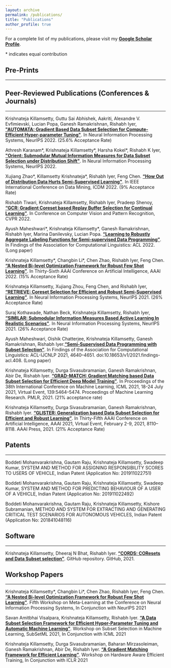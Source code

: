 ```yaml
---
layout: archive
permalink: /publications/
title: "Publications"
author_profile: true
---
```


For a complete list of my publications, please visit my **[Google Scholar Profile](https://scholar.google.com/citations?hl=en&tzom=300&user=Es7o_GIAAAAJ)**.

\* indicates equal contribution
  
## Pre-Prints
-------------

## Peer-Reviewed Publications (Conferences & Journals)
------------------------------------------------------
Krishnateja Killamsetty, Guttu Sai Abhishek, Aakriti, Alexandre V. Evfimievski, Lucian Popa, Ganesh Ramakrishnan, Rishabh Iyer,  **["AUTOMATA: Gradient Based Data Subset Selection for Compute-Efficient Hyper-parameter Tuning"](https://arxiv.org/abs/2203.08212)**. In Neural Information Processing Systems, NeurIPS 2022. (25.6% Acceptance Rate)

Athresh Karanam\*, Krishnateja Killamsetty\*, Harsha Kokel\*, Rishabh K Iyer, **["Orient: Submodular Mutual Information Measures for Data Subset Selection under Distribution Shift"]()**. In Neural Information Processing Systems, NeurIPS 2022.

Xujiang Zhao\*, Killamsetty Krishnateja\*, Rishabh Iyer, Feng Chen. **[“How Out of Distribution Data Hurts Semi-Supervised Learning"](http://arxiv.org/abs/2010.03658)**. In IEEE International Conference on Data Mining, ICDM 2022. (9% Acceptance Rate)

Rishabh Tiwari, Krishnateja Killamsetty, Rishabh Iyer, Pradeep Shenoy, **[“GCR: Gradient Coreset based Replay Buffer Selection for Continual Learning”](https://arxiv.org/abs/2111.11210)**. In Conference on Computer Vision and Pattern Recognition, CVPR 2022.

Ayush Maheshwari\*, Krishnateja Killamsetty\*, Ganesh Ramakrishnan, Rishabh Iyer, Marina Danilevsky, Lucian Popa. **[“Learning to Robustly Aggregate Labeling Functions for Semi-supervised Data Programming”](http://arxiv.org/abs/2109.11410)**. In Findings of the Association for Computational Linguistics: ACL 2022. (Long paper)

Krishnateja Killamsetty\*, Changbin Li\*, Chen Zhao, Rishabh Iyer, Feng Chen. **[“A Nested Bi-level Optimization Framework for Robust Few Shot Learning”](https://arxiv.org/abs/2011.06782)**. In Thirty-Sixth AAAI Conference on Artificial Intelligence, AAAI 2022. (15% Acceptance Rate)

Krishnateja Killamsetty, Xujiang Zhou, Feng Chen, and Rishabh Iyer, **[“RETRIEVE: Coreset Selection for Efficient and Robust Semi-Supervised Learning”](https://arxiv.org/abs/2106.07760)**. In Neural Information Processing Systems, NeurIPS 2021. (26% Acceptance Rate)

Suraj Kothawade, Nathan Beck, Krishnateja Killamsetty, Rishabh Iyer, **[“SIMILAR: Submodular Information Measures Based Active Learning In Realistic Scenarios”](https://arxiv.org/abs/2107.00717)**. In Neural Information Processing Systems, NeurIPS 2021. (26% Acceptance Rate)

Ayush Maheshwari, Oishik Chatterjee, Krishnateja Killamsetty, Ganesh Ramakrishnan, Rishabh Iyer.**[“Semi-Supervised Data Programming with Subset Selection”](https://doi.org/10.18653/v1/2021.findings-acl.408)**. In Findings of the Association for Computational Linguistics: ACL-IJCNLP 2021, 4640–4651. doi:10.18653/v1/2021.findings-acl.408. (Long paper)

Krishnateja Killamsetty, Durga Sivasubramanian, Ganesh Ramakrishnan, Abir De, Rishabh Iyer. **[“GRAD-MATCH: Gradient Matching based Data Subset Selection for Efficient Deep Model Training”](http://proceedings.mlr.press/v139/killamsetty21a.html)**. In Proceedings of the 38th International Conference on Machine Learning, ICML 2021, 18-24 July 2021, Virtual Event, 139:5464–5474. Proceedings of Machine Learning Research. PMLR, 2021. (21% acceptance rate)

Krishnateja Killamsetty, Durga Sivasubramanian, Ganesh Ramakrishnan, Rishabh Iyer. **[“GLISTER: Generalization based Data Subset Selection for Efficient and Robust Learning”](https://ojs.aaai.org/index.php/AAAI/article/view/16988)**. In Thirty-Fifth AAAI Conference on Artificial Intelligence, AAAI 2021, Virtual Event, February 2-9, 2021, 8110–8118. AAAI Press, 2021. (21% Acceptance Rate)

## Patents
----------
Boddeti Mohanvarakrishna, Gautam Raju, Krishnateja Killamsetty, Swadeep Kumar, SYSTEM AND METHOD FOR ASSIGNING RESPONSIBILITY SCORES TO USERS OF VEHICLE, Indian Patent (Application No: 201911022751)

Boddeti Mohanvarakrishna, Gautam Raju, Krishnateja Killamsetty, Swadeep Kumar, SYSTEM AND METHOD FOR PREDICTING BEHAVIOUR OF A USER OF A VEHICLE, Indian Patent (Application No: 201911022492)

Boddeti Mohanvarakrishna, Gautam Raju, Krishnateja Killamsetty, Kishore Subramanian, METHOD AND SYSTEM FOR EXTRACTING AND GENERATING CRITICAL TEST SCENARIOS FOR AUTONOMOUS VEHICLES, Indian Patent (Application No: 201841048116)

## Software
-----------
Krishnateja Killamsetty, Dheeraj N Bhat, Rishabh Iyer. **[“CORDS: COResets and Data Subset selection”](https://github.com/decile-team/cords)**. GitHub repository. GitHub, 2021.

## Workshop Papers
------------------
Krishnateja Killamsetty\*, Changbin Li\*, Chen Zhao, Rishabh Iyer, Feng Chen. **[“A Nested Bi-level Optimization Framework for Robust Few Shot Learning”](https://openreview.net/forum?id=OtokjoNoFu5)**. Fifth Workshop on Meta-Learning at the Conference on Neural Information Processing Systems, In Conjunction with NeurIPS 2021

Savan Amitbhai Visalpara, Krishnateja Killamsetty, Rishabh Iyer. **[“A Data Subset Selection Framework for Efficient Hyper-Parameter Tuning and Automatic Machine Learning”](https://krishnatejakillamsetty.me/files/Hyperparam_SubsetML.pdf)**. Workshop on Subset Selection in Machine Learning, SubSetML 2021, In Conjunction with ICML 2021

Krishnateja Killamsetty, Durga Sivasubramanian, Baharan Mirzasoleiman, Ganesh Ramakrishnan, Abir De, Rishabh Iyer. **[“A Gradient Matching Framework for Efficient Learning”](https://krishnatejakillamsetty.me/files/GradMatch_ICLR_workshop.pdf)**. Workshop on Hardware Aware Efficient Training, In Conjunction with ICLR 2021
